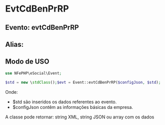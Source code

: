 # EvtCdBenPrRP

## Evento: evtCdBenPrRP

## Alias: 


## Modo de USO

```php
use NFePHP\eSocial\Event;

$std = new \stdClass();$evt = Event::evtCdBenPrRP($configJson, $std);
```

Onde:
- $std são inseridos os dados referentes ao evento.
- $configJson contêm as informações básicas da empresa.

A classe pode retornar: string XML, string JSON ou array com os dados
